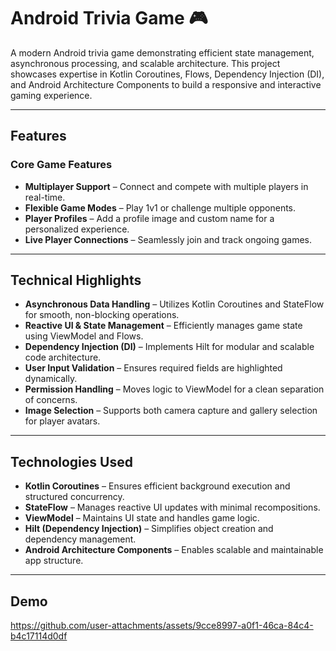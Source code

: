 # Android Trivia Game 🎮

A modern Android trivia game demonstrating efficient state management, asynchronous processing, and scalable architecture. This project showcases expertise in Kotlin Coroutines, Flows, Dependency Injection (DI), and Android Architecture Components to build a responsive and interactive gaming experience.

---

## Features

### Core Game Features
- **Multiplayer Support** – Connect and compete with multiple players in real-time.
- **Flexible Game Modes** – Play 1v1 or challenge multiple opponents.
- **Player Profiles** – Add a profile image and custom name for a personalized experience.
- **Live Player Connections** – Seamlessly join and track ongoing games.

---

## Technical Highlights

- **Asynchronous Data Handling** – Utilizes Kotlin Coroutines and StateFlow for smooth, non-blocking operations.
- **Reactive UI & State Management** – Efficiently manages game state using ViewModel and Flows.
- **Dependency Injection (DI)** – Implements Hilt for modular and scalable code architecture.
- **User Input Validation** – Ensures required fields are highlighted dynamically.
- **Permission Handling** – Moves logic to ViewModel for a clean separation of concerns.
- **Image Selection** – Supports both camera capture and gallery selection for player avatars.

---

## Technologies Used

- **Kotlin Coroutines** – Ensures efficient background execution and structured concurrency.
- **StateFlow** – Manages reactive UI updates with minimal recompositions.
- **ViewModel** – Maintains UI state and handles game logic.
- **Hilt (Dependency Injection)** – Simplifies object creation and dependency management.
- **Android Architecture Components** – Enables scalable and maintainable app structure.

---

## Demo
https://github.com/user-attachments/assets/9cce8997-a0f1-46ca-84c4-b4c17114d0df
